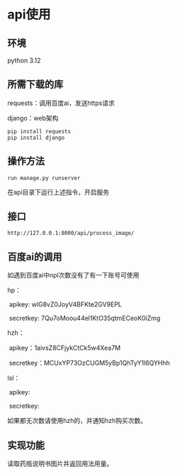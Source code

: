 # api使用

## 环境

python 3.12

## 所需下载的库

requests：调用百度ai，发送https请求

django：web架构

```
pip install requests
pip install django
```

## 操作方法

```
run manage.py runserver
```

在api目录下运行上述指令，开启服务

## 接口

```
http://127.0.0.1:8000/api/process_image/
```

## 百度ai的调用

如遇到百度ai中npl次数没有了有一下账号可使用

hp：

​	apikey:  wlG8vZ0JoyV4BFKte2GV9EPL

​	secretkey:  7Qu7oMoou44el1KtO35qtmECeoK0iZmg

hzh：

​	apikey：1aivsZ8CFjykCtCk5w4Xea7M

​	secretkey：MCUxYP73OzCUGM5yBp1QhTyY1l6QYHhh

lsl：

​	apikey:

​	secretkey:

如果都无次数请使用hzh的，并通知hzh购买次数。

## 实现功能

读取药瓶说明书图片并返回用法用量。